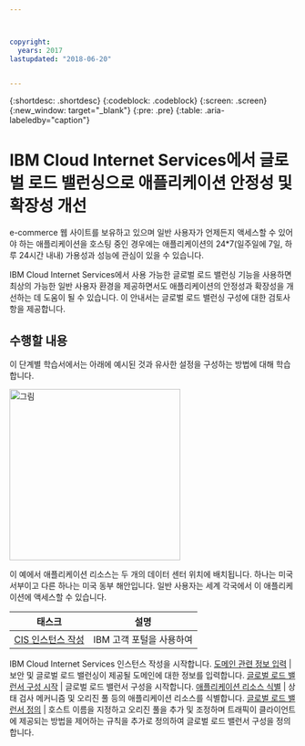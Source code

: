 ```yaml
---



copyright:
  years: 2017
lastupdated: "2018-06-20"


---
```


{:shortdesc: .shortdesc}
{:codeblock: .codeblock}
{:screen: .screen}
{:new_window: target="_blank"}
{:pre: .pre}
{:table: .aria-labeledby="caption"}

# IBM Cloud Internet Services에서 글로벌 로드 밸런싱으로 애플리케이션 안정성 및 확장성 개선
e-commerce 웹 사이트를 보유하고 있으며 일반 사용자가 언제든지 액세스할 수 있어야 하는 애플리케이션을 호스팅 중인 경우에는 애플리케이션의 24*7(일주일에 7일, 하루 24시간 내내) 가용성과 성능에 관심이 있을 수 있습니다. 

IBM Cloud Internet Services에서 사용 가능한 글로벌 로드 밸런싱 기능을 사용하면 최상의 가능한 일반 사용자 환경을 제공하면서도 애플리케이션의 안정성과 확장성을 개선하는 데 도움이 될 수 있습니다. 이 안내서는 글로벌 로드 밸런싱 구성에 대한 검토사항을 제공합니다.  

## 수행할 내용

이 단계별 학습서에서는 아래에 예시된 것과 유사한 설정을 구성하는 방법에 대해 학습합니다.

<img src="images/Reliability1.png" alt="그림" style="width: 300px;"/>

이 예에서 애플리케이션 리소스는 두 개의 데이터 센터 위치에 배치됩니다. 하나는 미국 서부이고 다른 하나는 미국 동부 해안입니다. 일반 사용자는 세계 각국에서 이 애플리케이션에 액세스할 수 있습니다. 

태스크  |설명
------------- | -------------
[CIS 인스턴스 작성](create-cis.html) |IBM 고객 포털을 사용하여
IBM Cloud Internet Services 인스턴스 작성을 시작합니다.
[도메인 관련 정보 입력](input-domain.html) | 보안 및 글로벌 로드 밸런싱이 제공될 도메인에 대한 정보를 입력합니다.
[글로벌 로드 밸런서 구성 시작](begin-config.html) | 글로벌 로드 밸런서 구성을 시작합니다.
[애플리케이션 리소스 식별](identify-app-resources.html) | 상태 검사 메커니즘 및 오리진 풀 등의 애플리케이션 리소스를 식별합니다.
[글로벌 로드 밸런서 정의](define-global-lb.html) | 호스트 이름을 지정하고 오리진 풀을 추가 및 조정하며 트래픽이 클라이언트에 제공되는 방법을 제어하는 규칙을 추가로 정의하여 글로벌 로드 밸런서 구성을 정의합니다.
